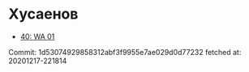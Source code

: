 # Хусаенов
- [40: WA 01](40.md)

Commit: 1d53074929858312abf3f9955e7ae029d0d77232
 fetched at: 20201217-221814
